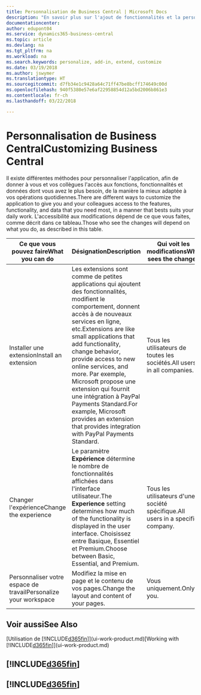 ```yaml
---
title: Personnalisation de Business Central | Microsoft Docs
description: "En savoir plus sur l'ajout de fonctionnalités et la personnalisation de Business Central."
documentationcenter: 
author: edupont04
ms.service: dynamics365-business-central
ms.topic: article
ms.devlang: na
ms.tgt_pltfrm: na
ms.workload: na
ms.search.keywords: personalize, add-in, extend, customize
ms.date: 03/19/2018
ms.author: jswymer
ms.translationtype: HT
ms.sourcegitcommit: d7fb34e1c9428a64c71ff47be8bcff174649c00d
ms.openlocfilehash: 940f5380e57e6af22958854d12a5bd2006b861e3
ms.contentlocale: fr-ch
ms.lasthandoff: 03/22/2018

---
```

# <a name="customizing-business-central"></a><span data-ttu-id="1e1c6-103">Personnalisation de Business Central</span><span class="sxs-lookup"><span data-stu-id="1e1c6-103">Customizing Business Central</span></span>
<!--NAV # Customizing Dynamics NAV -->
<span data-ttu-id="1e1c6-104">Il existe différentes méthodes pour personnaliser l'application, afin de donner à vous et vos collègues l'accès aux fonctions, fonctionnalités et données dont vous avez le plus besoin, de la manière la mieux adaptée à vos opérations quotidiennes.</span><span class="sxs-lookup"><span data-stu-id="1e1c6-104">There are different ways to customize the application to give you and your colleagues access to the features, functionality, and data that you need most, in a manner that bests suits your daily work.</span></span> <span data-ttu-id="1e1c6-105">L'accessibilité aux modifications dépend de ce que vous faites, comme décrit dans ce tableau.</span><span class="sxs-lookup"><span data-stu-id="1e1c6-105">Those who see the changes will depend on what you do, as described in this table.</span></span>

| <span data-ttu-id="1e1c6-106">Ce que vous pouvez faire</span><span class="sxs-lookup"><span data-stu-id="1e1c6-106">What you can do</span></span>    |  <span data-ttu-id="1e1c6-107">Désignation</span><span class="sxs-lookup"><span data-stu-id="1e1c6-107">Description</span></span>  |  <span data-ttu-id="1e1c6-108">Qui voit les modifications</span><span class="sxs-lookup"><span data-stu-id="1e1c6-108">Who sees the changes</span></span>  |  <span data-ttu-id="1e1c6-109">Plus d'informations</span><span class="sxs-lookup"><span data-stu-id="1e1c6-109">More information</span></span>  |
|-----|---------------|---------|-------|
|<span data-ttu-id="1e1c6-110">Installer une extension</span><span class="sxs-lookup"><span data-stu-id="1e1c6-110">Install an extension</span></span>|<span data-ttu-id="1e1c6-111">Les extensions sont comme de petites applications qui ajoutent des fonctionnalités, modifient le comportement, donnent accès à de nouveaux services en ligne, etc.</span><span class="sxs-lookup"><span data-stu-id="1e1c6-111">Extensions are like small applications that add functionality, change behavior, provide access to new online services, and more.</span></span> <span data-ttu-id="1e1c6-112">Par exemple, Microsoft propose une extension qui fournit une intégration à PayPal Payments Standard.</span><span class="sxs-lookup"><span data-stu-id="1e1c6-112">For example, Microsoft provides an extension that provides integration with PayPal Payments Standard.</span></span>|<span data-ttu-id="1e1c6-113">Tous les utilisateurs de toutes les sociétés.</span><span class="sxs-lookup"><span data-stu-id="1e1c6-113">All users in all companies.</span></span>|[<span data-ttu-id="1e1c6-114">Personnalisation à l'aide d'extensions</span><span class="sxs-lookup"><span data-stu-id="1e1c6-114">Customizing Using Extensions</span></span>](ui-extensions.md)|
|<span data-ttu-id="1e1c6-115">Changer l'expérience</span><span class="sxs-lookup"><span data-stu-id="1e1c6-115">Change the experience</span></span>|<span data-ttu-id="1e1c6-116">Le paramètre **Expérience** détermine le nombre de fonctionnalités affichées dans l'interface utilisateur.</span><span class="sxs-lookup"><span data-stu-id="1e1c6-116">The **Experience** setting determines how much of the functionality is displayed in the user interface.</span></span> <span data-ttu-id="1e1c6-117">Choisissez entre Basique, Essentiel et Premium.</span><span class="sxs-lookup"><span data-stu-id="1e1c6-117">Choose between Basic, Essential, and Premium.</span></span>|<span data-ttu-id="1e1c6-118">Tous les utilisateurs d'une société spécifique.</span><span class="sxs-lookup"><span data-stu-id="1e1c6-118">All users in a specific company.</span></span>|<span data-ttu-id="1e1c6-119">[Personnalisation de votre expérience [!INCLUDE[d365fin](includes/d365fin_md.md)]](ui-experiences.md)</span><span class="sxs-lookup"><span data-stu-id="1e1c6-119">[Customizing Your [!INCLUDE[d365fin](includes/d365fin_md.md)] Experience](ui-experiences.md)</span></span>|
|<span data-ttu-id="1e1c6-120">Personnaliser votre espace de travail</span><span class="sxs-lookup"><span data-stu-id="1e1c6-120">Personalize your workspace</span></span>|<span data-ttu-id="1e1c6-121">Modifiez la mise en page et le contenu de vos pages.</span><span class="sxs-lookup"><span data-stu-id="1e1c6-121">Change the layout and content of your pages.</span></span>|<span data-ttu-id="1e1c6-122">Vous uniquement.</span><span class="sxs-lookup"><span data-stu-id="1e1c6-122">Only you.</span></span>|[<span data-ttu-id="1e1c6-123">Personnalisation de votre espace de travail</span><span class="sxs-lookup"><span data-stu-id="1e1c6-123">Personalizing Your Workspace</span></span>](ui-personalization-user.md)|

## <a name="see-also"></a><span data-ttu-id="1e1c6-124">Voir aussi</span><span class="sxs-lookup"><span data-stu-id="1e1c6-124">See Also</span></span>
<span data-ttu-id="1e1c6-125">[Utilisation de [!INCLUDE[d365fin](includes/d365fin_md.md)]](ui-work-product.md)</span><span class="sxs-lookup"><span data-stu-id="1e1c6-125">[Working with [!INCLUDE[d365fin](includes/d365fin_md.md)]](ui-work-product.md)</span></span>  

## [!INCLUDE[d365fin](includes/free_trial_md.md)]  
## [!INCLUDE[d365fin](includes/training_link_md.md)]


